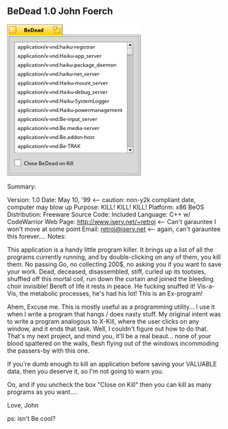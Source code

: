 
BeDead 1.0
John Foerch
---------------------

![BeDead screenshot](BeDead.png "BeDead")

Summary:

Version: 1.0
Date: May 10, '99   <-- caution: non-y2k compliant date, computer may blow up
Purpose:  KILL! KILL! KILL!
Platform: x86 BeOS
Distribution: Freeware
Source Code: Included
Language: C++ w/ CodeWarrior
Web Page: http://www.iserv.net/~retroj     <-- Can't garauntee I won't move at some point
Email: retroj@iserv.net        <-- again, can't garauntee this forever....
Notes:

This application is a handy little program killer.  It brings up a list of all the programs currently
running, and by double-clicking on any of them, you kill them.  No passing Go, no collecting 200$,
no asking you if you want to save your work.  Dead, deceased, disassembled, stiff, curled up
its tootsies, shuffled off this mortal coil, run down the curtain and joined the bleeding choir
invisible!  Bereft of life it rests in peace.  He fucking snuffed it!  Vis-a-Vis, the
metabolic processes, he's had his lot!  This is an Ex-program!

Ahem, Excuse me.  This is mostly useful as a programming utility... I use it when I write a program
that hangs / does nasty stuff.  My original intent was to write a program analogous to X-Kill, where
the user clicks on any window, and it ends that task.  Well, I couldn't figure out how to do that.
That's my next project, and mind you, it'll be a real beaut... none of your blood spattered on the
walls, flesh flying out of the windows incommoding the passers-by with this one.

If you're dumb enough to kill an application before saving your VALUABLE data, then you deserve
it, so I'm not going to warn you.

Oo, and if you uncheck the box "Close on Kill" then you can kill as many programs as you want....


Love,
John

ps: isn't Be cool?
